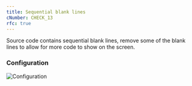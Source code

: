 ```yaml
---
title: Sequential blank lines
cNumber: CHECK_13
rfc: true
---
```


Source code contains sequential blank lines, remove some of the blank lines to allow for more code to show on the screen.

### Configuration
![Configuration](/img/13_conf.png)